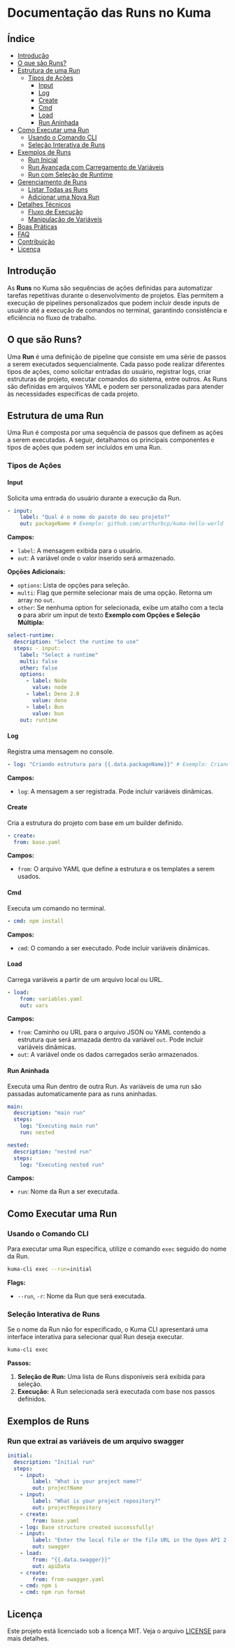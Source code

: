 # Documentação das Runs no Kuma

## Índice

- [Introdução](#introdução)
- [O que são Runs?](#o-que-são-runs)
- [Estrutura de uma Run](#estrutura-de-uma-run)
  - [Tipos de Ações](#tipos-de-ações)
    - [Input](#input)
    - [Log](#log)
    - [Create](#create)
    - [Cmd](#cmd)
    - [Load](#load)
    - [Run Aninhada](#run-aninhada)
- [Como Executar uma Run](#como-executar-uma-run)
  - [Usando o Comando CLI](#usando-o-comando-cli)
  - [Seleção Interativa de Runs](#seleção-interativa-de-runs)
- [Exemplos de Runs](#exemplos-de-runs)
  - [Run Inicial](#run-inicial)
  - [Run Avançada com Carregamento de Variáveis](#run-avançada-com-carregamento-de-variáveis)
  - [Run com Seleção de Runtime](#run-com-seleção-de-runtime)
- [Gerenciamento de Runs](#gerenciamento-de-runs)
  - [Listar Todas as Runs](#listar-todas-as-runs)
  - [Adicionar uma Nova Run](#adicionar-uma-nova-run)
- [Detalhes Técnicos](#detalhes-técnicos)
  - [Fluxo de Execução](#fluxo-de-execução)
  - [Manipulação de Variáveis](#manipulação-de-variáveis)
- [Boas Práticas](#boas-práticas)
- [FAQ](#faq)
- [Contribuição](#contribuição)
- [Licença](#licença)

## Introdução

As **Runs** no Kuma são sequências de ações definidas para automatizar tarefas repetitivas durante o desenvolvimento de projetos. Elas permitem a execução de pipelines personalizados que podem incluir desde inputs de usuário até a execução de comandos no terminal, garantindo consistência e eficiência no fluxo de trabalho.

## O que são Runs?

Uma **Run** é uma definição de pipeline que consiste em uma série de passos a serem executados sequencialmente. Cada passo pode realizar diferentes tipos de ações, como solicitar entradas do usuário, registrar logs, criar estruturas de projeto, executar comandos do sistema, entre outros. As Runs são definidas em arquivos YAML e podem ser personalizadas para atender às necessidades específicas de cada projeto.

## Estrutura de uma Run

Uma Run é composta por uma sequência de passos que definem as ações a serem executadas. A seguir, detalhamos os principais componentes e tipos de ações que podem ser incluídos em uma Run.

### Tipos de Ações

#### Input

Solicita uma entrada do usuário durante a execução da Run.

```yaml
- input:
    label: "Qual é o nome do pacote do seu projeto?"
    out: packageName # Exemplo: github.com/arthurbcp/kuma-hello-world
```

**Campos:**

- `label`: A mensagem exibida para o usuário.
- `out`: A variável onde o valor inserido será armazenado.

**Opções Adicionais:**

- `options`: Lista de opções para seleção.
- `multi`: Flag que permite selecionar mais de uma opção. Retorna um array no `out`.
- `other`: Se nenhuma option for selecionada, exibe um atalho com a tecla **o** para abrir um input de texto
  **Exemplo com Opções e Seleção Múltipla:**

```yaml
select-runtime:
  description: "Select the runtime to use"
  steps: - input:
    label: "Select a runtime"
    multi: false
    other: false
    options:
      - label: Node
        value: node
      - label: Deno 2.0
        value: deno
      - label: Bun
        value: bun
    out: runtime
```

#### Log

Registra uma mensagem no console.

```yaml
- log: "Criando estrutura para {{.data.packageName}}" # Exemplo: Criando estrutura para github.com/arthurbcp/kuma-hello-world
```

**Campos:**

- `log`: A mensagem a ser registrada. Pode incluir variáveis dinâmicas.

#### Create

Cria a estrutura do projeto com base em um builder definido.

```yaml
- create:
  from: base.yaml
```

**Campos:**

- `from`: O arquivo YAML que define a estrutura e os templates a serem usados.

#### Cmd

Executa um comando no terminal.

```yaml
- cmd: npm install
```

**Campos:**

- `cmd`: O comando a ser executado. Pode incluir variáveis dinâmicas.

#### Load

Carrega variáveis a partir de um arquivo local ou URL.

```yaml
- load:
    from: variables.yaml
    out: vars
```

**Campos:**

- `from`: Caminho ou URL para o arquivo JSON ou YAML contendo a estrutura que será armazada dentro da variável `out`. Pode incluir variáveis dinâmicas.
- `out`: A variável onde os dados carregados serão armazenados.

#### Run Aninhada

Executa uma Run dentro de outra Run. As variáveis de uma run são passadas automaticamente para as runs aninhadas.

```yaml
main:
  description: "main run"
  steps:
    log: "Executing main run"
    run: nested

nested:
  description: "nested run"
  steps:
    log: "Executing nested run"
```

**Campos:**

- `run`: Nome da Run a ser executada.

## Como Executar uma Run

### Usando o Comando CLI

Para executar uma Run específica, utilize o comando `exec` seguido do nome da Run.

```bash
kuma-cli exec --run=initial
```

**Flags:**

- `--run`, `-r`: Nome da Run que será executada.

### Seleção Interativa de Runs

Se o nome da Run não for especificado, o Kuma CLI apresentará uma interface interativa para selecionar qual Run deseja executar.

```bash
kuma-cli exec
```

**Passos:**

1. **Seleção de Run:** Uma lista de Runs disponíveis será exibida para seleção.
2. **Execução:** A Run selecionada será executada com base nos passos definidos.

## Exemplos de Runs

### Run que extraí as variáveis de um arquivo swagger

```yaml
initial:
  description: "Initial run"
  steps:
    - input:
        label: "What is your project name?"
        out: projectName
    - input:
        label: "What is your project repository?"
        out: projectRepository
    - create:
        from: base.yaml
    - log: Base structure created successfully!
    - input:
        label: "Enter the local file or the file URL in the Open API 2.0 format with the data you want to generate the library:"
        out: swagger
    - load:
        from: "{{.data.swagger}}"
        out: apiData
    - create:
        from: from-swagger.yaml
    - cmd: npm i
    - cmd: npm run format
```

## Licença

Este projeto está licenciado sob a licença MIT. Veja o arquivo [LICENSE](LICENSE) para mais detalhes.
